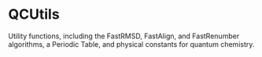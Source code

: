# QCUtils

Utility functions, including the FastRMSD, FastAlign, and FastRenumber algorithms, a Periodic Table, and physical constants for quantum chemistry.
